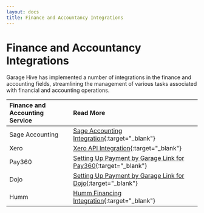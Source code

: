 ```yaml
---
layout: docs
title: Finance and Accountancy Integrations
---
```


# Finance and Accountancy Integrations
Garage Hive has implemented a number of integrations in the finance and accounting fields, streamlining the management of various tasks associated with financial and accounting operations.

| Finance and Accounting Service | Read More                                                                                                            |
| :----------------------------- | :------------------------------------------------------------------------------------------------------------------- |
| Sage Accounting                | [Sage Accounting Integration](garagehive-sage-accounting-integration.html){:target="_blank"}                         |
| Xero                           | [Xero API Integration](xero-api-integration.html){:target="_blank"}                                                  |
| Pay360                         | [Setting Up Payment by Garage Link for Pay360](garagehive-setting-up-payment-by-glink-pay360.html){:target="_blank"} |
| Dojo                           | [Setting Up Payment by Garage Link for Dojo](garagehive-setting-up-payment-by-glink-dojo.html){:target="_blank"}     |
| Humm                           | [Humm Financing Integration](garagehive-humm-financing.html){:target="_blank"}                                       |